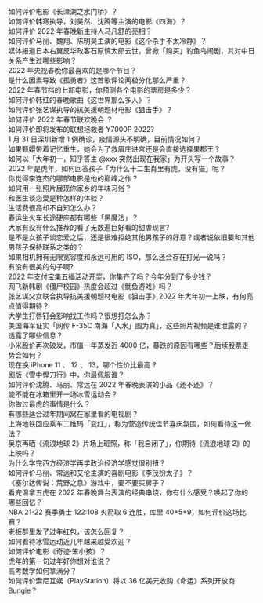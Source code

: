 如何评价电影《长津湖之水门桥》？  
如何评价韩寒执导，刘昊然、沈腾等主演的电影《四海》？  
如何评价 2022 年春晚新主持人马凡舒的亮相？  
如何评价马丽、魏翔、陈明昊主演的电影《这个杀手不太冷静》？  
媒体报道日本右翼反华政客石原慎太郎去世，曾掀「购买」钓鱼岛闹剧，其对中日关系产生过哪些影响？  
2022 年央视春晚你最喜欢的是哪个节目？  
是什么因素导致《孤勇者》这首歌评论两极分化那么严重？  
2022 年春节档的七部电影，你预测各个电影的票房是多少？  
如何评价韩红的春晚歌曲《这世界那么多人》？  
如何评价张艺谋执导的抗美援朝题材电影《狙击手》？  
如何评价 2022 年春节联欢晚会 ？  
如何评价即将发布的联想拯救者 Y7000P 2022?  
1 月 31 日深圳新增 1 例确诊，疫情源头不明确，目前情况如何？  
如果甄嬛带着记忆重生，她会为了救眉庄进宫还是会直接选择果郡王？  
如何以「大年初一，知乎答主 @xxx 突然出现在我家」为开头写一个故事？  
2022 年是虎年，如何回答孩子「为什么十二生肖里有虎，没有猫」呢？  
你觉得李连杰的哪部电影是他的巅峰之作？  
如何用一张照片展现你家乡的年味习俗？  
和医生谈恋爱是种怎样的体验？  
生活费很高却不自知怎么办？  
春运坐火车长途硬座都有哪些「黑魔法」？  
大家有没有什么推荐的看了无数遍巨好看的甜虐现言?  
是不是女孩子谈恋爱之后，还是很难拒绝其他男孩子的好意？或者说依旧要和其他男孩子保持联系之类的？  
如果相机拥有无限宽容度和永远可用的 ISO，那么还会存在打光一说吗？  
有没有很美的句子啊?  
2022 年支付宝集五福活动开奖，你集齐了吗？今年分到了多少钱？  
网飞新韩剧《僵尸校园》热度会超过《鱿鱼游戏》吗？  
张艺谋父女联合执导抗美援朝题材电影《狙击手》2022 年大年初一上映，有何亮点值得期待？  
大学生打唇钉会影响找工作吗？很想打怎么办？  
美国海军证实「网传 F-35C 南海「入水」图为真」，这些照片视频是谁泄露的？透露了哪些信息？  
小米股价再次破发，市值一年蒸发近 4000 亿，暴跌的原因有哪些？后续股票走势会如何？  
现在换 iPhone 11 、 12 、 13，哪个性价比最高  ?  
剧版《雪中悍刀行》中，你最佩服谁？  
如何评价沈腾、马丽、常远在 2022 年春晚表演的小品《还不还》？  
能不能在冰箱里开一场冰雪运动会？  
你做过最虎的事情是什么？  
有哪些适合过年期间窝在家里看的电视剧？  
上海地铁回应乘车二维码「变红」，称为营造传统佳节喜庆氛围，如何看待这一做法？  
吴京再晒《流浪地球 2》片场上班照，称「我自闭了」，你期待《流浪地球 2》的上映吗？  
为什么学完西方经济学再学政治经济学感觉很别扭？  
如何评价马丽、常远和艾伦主演的喜剧电影《李茂扮太子》？  
《塞尔达传说：荒野之息》游戏中，要不要买房子？  
看完温拿五虎在 2022 年春晚舞台表演的经典串烧，你有什么感受？唤起了你的哪些回忆？  
NBA 21-22 赛季勇士 122:108 火箭取 6 连胜，库里 40+5+9，如何评价这场比赛？  
老板群里发了过年红包，该怎么回复？  
如何看待冰雪运动近几年越来越受欢迎？  
如何评价电影《奇迹·笨小孩》？  
虎年的第一句过年好你想对谁说？  
高考数学如何拿满分？  
如何评价索尼互娱（PlayStation）将以 36 亿美元收购《命运》系列开放商 Bungie？  
